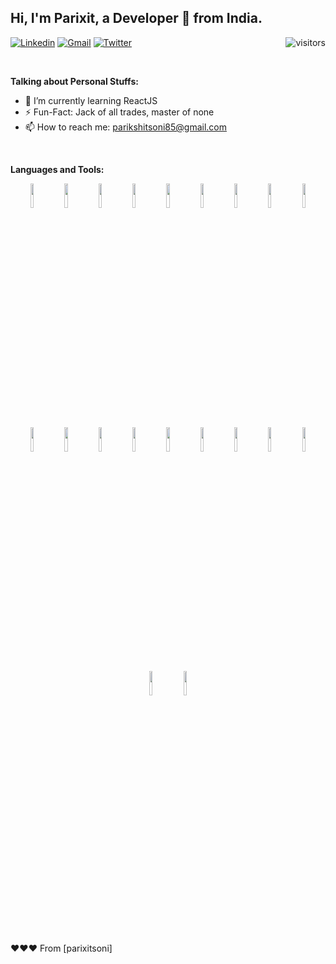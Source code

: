 
## Hi, I'm Parixit, a Developer 🚀 from India.


[![Linkedin](https://img.shields.io/badge/-LinkedIn-blue?style=flat&logo=Linkedin&logoColor=white)](https://www.linkedin.com/in/parixitsoni/)
[![Gmail](https://img.shields.io/badge/-Gmail-c14438?style=flat&logo=Gmail&logoColor=white)](mailto:contact@parixitsoni.me/)
[![Twitter](https://img.shields.io/twitter/url?style=social&url=https%3A%2F%2Ftwitter.com%2Fparixit_soni)](https://twitter.com/parixit_soni)
<img align="right" alt="visitors" src="https://visitor-badge.glitch.me/badge?page_id=parixitsoni.parixitsoni" />


&nbsp;


**Talking about Personal Stuffs:**




- 🌱 I’m currently learning ReactJS
- ⚡️ Fun-Fact: Jack of all trades, master of none
- 📫 How to reach me: parikshitsoni85@gmail.com


<br />


**Languages and Tools:** 
<br />
<p align="center">
  <code><img width="10%" src="https://www.vectorlogo.zone/logos/reactjs/reactjs-ar21.svg"></code>
  <code><img width="10%" src="https://www.vectorlogo.zone/logos/getbootstrap/getbootstrap-ar21.svg"></code>
  <code><img width="10%" src="https://www.vectorlogo.zone/logos/firebase/firebase-ar21.svg"></code>
  <code><img width="10%" src="https://www.vectorlogo.zone/logos/github/github-ar21.svg"></code> 
  <code><img width="10%" src="https://www.vectorlogo.zone/logos/heroku/heroku-ar21.svg"></code>
  <code><img width="10%" src="https://www.vectorlogo.zone/logos/git-scm/git-scm-ar21.svg"></code>
  <code><img width="10%" src="https://www.vectorlogo.zone/logos/json/json-ar21.svg"></code> 
  <code><img width="10%" src="https://www.vectorlogo.zone/logos/mysql/mysql-ar21.svg"></code>
  <code><img width="10%" src="https://www.vectorlogo.zone/logos/javascript/javascript-ar21.svg"></code>  
  <code><img width="10%" src="https://www.vectorlogo.zone/logos/git-scm/git-scm-ar21.svg"></code>
  <code><img width="10%" src="https://www.vectorlogo.zone/logos/laravel/laravel-ar21.svg"></code>
  <code><img width="10%" src="https://www.vectorlogo.zone/logos/mongodb/mongodb-ar21.svg"></code>  
  <code><img width="10%" src="https://www.vectorlogo.zone/logos/netlify/netlify-ar21.svg"></code>
  <code><img width="10%" src="https://www.vectorlogo.zone/logos/npmjs/npmjs-ar21.svg"></code>
  <code><img width="10%" src="https://www.vectorlogo.zone/logos/nodejs/nodejs-ar21.svg"></code>  
  <code><img width="10%" src="https://www.vectorlogo.zone/logos/php/php-ar21.svg"></code>
  <code><img width="10%" src="https://www.vectorlogo.zone/logos/quora/quora-ar21.svg"></code>
  <code><img width="10%" src="https://www.vectorlogo.zone/logos/stackoverflow/stackoverflow-ar21.svg"></code>   
  <code><img width="10%" src="https://www.vectorlogo.zone/logos/netlifyapp_watercss/netlifyapp_watercss-ar21.svg"></code>
  <code><img width="10%" src="https://www.vectorlogo.zone/logos/getpostman/getpostman-ar21.svg"></code>
</p>

<br/>
  




❤❤❤ From [parixitsoni]




